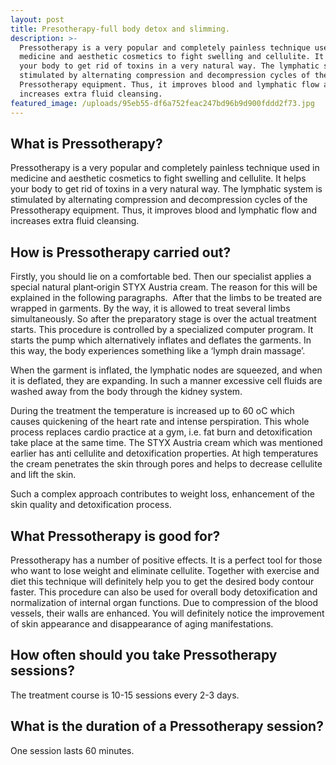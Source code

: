 ```yaml
---
layout: post
title: Presotherapy-full body detox and slimming.
description: >-
  Pressotherapy is a very popular and completely painless technique used in
  medicine and aesthetic cosmetics to fight swelling and cellulite. It helps
  your body to get rid of toxins in a very natural way. The lymphatic system is
  stimulated by alternating compression and decompression cycles of the
  Pressotherapy equipment. Thus, it improves blood and lymphatic flow and
  increases extra fluid cleansing.
featured_image: /uploads/95eb55-df6a752feac247bd96b9d900fddd2f73.jpg
---
```


## What is Pressotherapy?

Pressotherapy is a very popular and completely painless technique used in medicine and aesthetic cosmetics to fight swelling and cellulite. It helps your body to get rid of toxins in a very natural way. The lymphatic system is stimulated by alternating compression and decompression cycles of the Pressotherapy equipment. Thus, it improves blood and lymphatic flow and increases extra fluid cleansing.

## How is Pressotherapy carried out?

Firstly, you should lie on a comfortable bed. Then our specialist applies a special natural plant‑origin STYX Austria cream. The reason for this will be explained in the following paragraphs. &nbsp;After that the limbs to be treated are wrapped in garments. By the way, it is allowed to treat several limbs simultaneously. So after the preparatory stage is over the actual treatment starts. This procedure is controlled by a specialized computer program. It starts the pump which alternatively inflates and deflates the garments. In this way, the body experiences something like a ‘lymph drain massage’.

When the garment is inflated, the lymphatic nodes are squeezed, and when it is deflated, they are expanding. In such a manner excessive cell fluids are washed away from the body through the kidney system.

During the treatment the temperature is increased up to 60 oC which causes quickening of the heart rate and intense perspiration. This whole process replaces cardio practice at a gym, i.e. fat burn and detoxification take place at the same time. The STYX Austria cream which was mentioned earlier has anti cellulite and detoxification properties. At high temperatures the cream penetrates the skin through pores and helps to decrease cellulite and lift the skin.

Such a complex approach contributes to weight loss, enhancement of the skin quality and detoxification process. &nbsp; &nbsp; &nbsp;&nbsp;

## What Pressotherapy is good for?

Pressotherapy has a number of positive effects. It is a perfect tool for those who want to lose weight and eliminate cellulite. Together with exercise and diet this technique will definitely help you to get the desired body contour faster. This procedure can also be used for overall body detoxification and normalization of internal organ functions. Due to compression of the blood vessels, their walls are enhanced. You will definitely notice the improvement of skin appearance and disappearance of aging manifestations.

## How often should you take Pressotherapy sessions?

The treatment course is 10-15 sessions every 2-3 days.

## What is the duration of a Pressotherapy session?

One session lasts 60 minutes.
